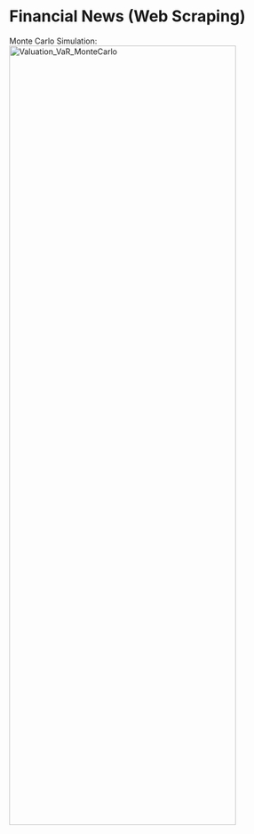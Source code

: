 # Financial News (Web Scraping)


 Monte Carlo Simulation: <br/>
<img src="https://imgur.com/mtHIB5i.png" height="60%" width="90%" alt="Valuation_VaR_MonteCarlo"/>
